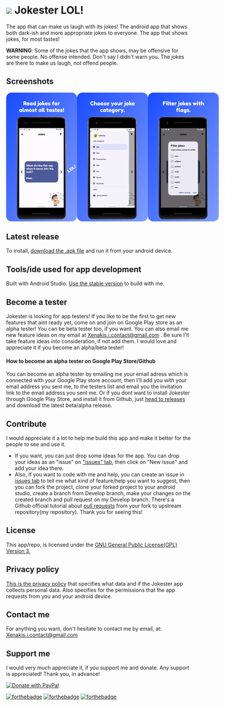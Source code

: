 # <img src="https://user-images.githubusercontent.com/37518738/205691731-a3781c13-075f-49a3-a768-010e52aeed76.png" width="9%"/> Jokester LOL!

The app that can make us laugh with its jokes! The android app that shows both dark-ish and more appropriate jokes to everyone. The app that shows jokes, for most tastes!

**WARNING**: Some of the jokes that the app shows, may be offensive for some people. No offense intended. Don't say I didn't warn you. The jokes are there to make us laugh, not offend people.

## Screenshots
<div style="display:flex;">
  <img src="screenshots/1.png" width="193" />
  <img src="screenshots/2.png" width="193" />
  <img src="screenshots/3.png" width="193" />
</div>

## Latest release
To install, [download the .apk file](https://github.com/ioannis-xenakis/Jokester/releases/latest) and run it from your android device.

## Tools/ide used for app development
Built with Android Studio. [Use the stable version](https://developer.android.com/studio) to build with me.

## Become a tester
Jokester is looking for app testers! If you like to be the first to get new features that aint ready yet, come on and join on Google Play store as an alpha tester! You can be beta tester too, if you want. You can also email me new feature ideas on my email at Xenakis.i.contact@gmail.com . Be sure I'll take feature ideas into consideration, if not add them. I would love and appreciate it if you become an alpha/beta tester!  
#### How to become an alpha tester on Google Play Store/Github
You can become an alpha tester by emailing me your email adress which is connected with your Google Play store account, then I'll add you with your email address you sent me, to the testers list and email you the invitation link to the email address you sent me.
Or if you dont want to install Jokester through Google Play Store, and install it from Github, just [head to releases](https://github.com/ioannis-xenakis/Jokester/releases) and  download the latest beta/alpha release.

## Contribute
I would appreciate it a lot to help me build this app and make it better for the people to see and use it.
- If you want, you can just drop some ideas for the app. You can drop your ideas as an "issue" on ["issues" tab](https://github.com/ioannis-xenakis/Jokester/issues), then click on "New issue" and add your idea there.
- Also, if you want to code with me and help, you can create an issue in [issues tab](https://github.com/ioannis-xenakis/Jokester/issues) to tell me what kind of feature/help you want to suggest, then you can fork the project, clone your forked project to your android studio, create a branch from Develop branch, make your changes on the created branch and pull request on my Develop branch. There's a Github official tutorial about [pull requests](https://docs.github.com/en/pull-requests/collaborating-with-pull-requests/proposing-changes-to-your-work-with-pull-requests/creating-a-pull-request-from-a-fork) from your fork to upstream repository(my repository).
Thank you for seeing this!

## License
This app/repo, is licensed under the [GNU General Public License(GPL) Version 3.](LICENSE.md)

## Privacy policy
[This is the privacy policy](PRIVACY_POLICY.md) that specifies what data and if the Jokester app collects personal data.
Also specifies for the permissions that the app requests from you and your android device.

## Contact me
For anything you want, don't hesitate to contact me by email, at: Xenakis.i.contact@gmail.com

## Support me
I would very much appreciate it, if you support me and donate. Any support is appreciated! Thank you, in advance!

<a href="https://www.paypal.com/donate/?hosted_button_id=BHJFLTS2DBGKS">
  <img src="https://raw.githubusercontent.com/stefan-niedermann/paypal-donate-button/master/paypal-donate-button.png" alt="Donate with PayPal" width="150" />
</a>

[![forthebadge](https://forthebadge.com/images/badges/built-for-android.svg)](https://forthebadge.com) [![forthebadge](https://forthebadge.com/images/badges/built-with-love.svg)](https://forthebadge.com) [![forthebadge](https://forthebadge.com/images/badges/for-you.svg)](https://forthebadge.com)
